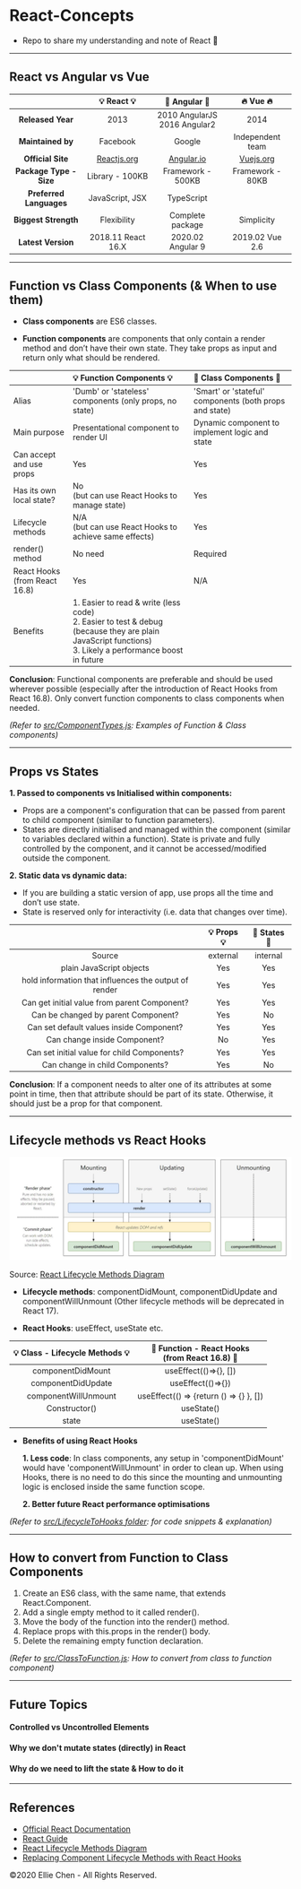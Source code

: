 # React-Concepts

- Repo to share my understanding and note of React 🌻
  <!-- Try to make it simple & only contain essential message -->
  <!-- Focus on simple comparison tables & conclusions only (not too much description)  -->

---

## React vs Angular vs Vue

|                         |         :bulb: React :bulb:         |     :cactus: Angular :cactus:     |        :fire: Vue :fire:        |
| :---------------------: | :---------------------------------: | :-------------------------------: | :-----------------------------: |
|    **Released Year**    |                2013                 | 2010 AngularJS</br>2016 Angular2  |              2014               |
|    **Maintained by**    |              Facebook               |              Google               |        Independent team         |
|    **Official Site**    | [Reactjs.org](https://reactjs.org/) | [Angular.io](https://angular.io/) | [Vuejs.org](https://vuejs.org/) |
| **Package Type - Size** |           Library - 100KB           |         Framework - 500KB         |        Framework - 80KB         |
| **Preferred Languages** |           JavaScript, JSX           |            TypeScript             |                                 |
|  **Biggest Strength**   |             Flexibility             |         Complete package          |           Simplicity            |
|   **Latest Version**    |         2018.11 React 16.X          |         2020.02 Angular 9         |         2019.02 Vue 2.6         |

---

## Function vs Class Components (& When to use them)

- **Class components** are ES6 classes.

- **Function components** are components that only contain a render method and don’t have their own state. They take props as input and return only what should be rendered.

|                                     | :bulb: Function Components :bulb:                                                                                                                                      | :cactus: Class Components :cactus:                      |
| :---------------------------------- | :--------------------------------------------------------------------------------------------------------------------------------------------------------------------- | :------------------------------------------------------ |
| Alias                               | 'Dumb' or 'stateless' components (only props, no state)                                                                                                                | 'Smart' or 'stateful' components (both props and state) |
| Main purpose                        | Presentational component to render UI                                                                                                                                  | Dynamic component to implement logic and state          |
| Can accept and use props            | Yes                                                                                                                                                                    | Yes                                                     |
| Has its own local state?            | No </br>(but can use React Hooks to manage state)                                                                                                                      | Yes                                                     |
| Lifecycle methods                   | N/A </br> (but can use React Hooks to achieve same effects)                                                                                                            | Yes                                                     |
| render() method                     | No need                                                                                                                                                                | Required                                                |
| React Hooks </br> (from React 16.8) | Yes                                                                                                                                                                    | N/A                                                     |
| Benefits                            | 1. Easier to read & write (less code) </br> 2. Easier to test & debug (because they are plain JavaScript functions)</br> 3. Likely a performance boost in future </br> |

**Conclusion**: Functional components are preferable and should be used wherever possible (especially after the introduction of React Hooks from React 16.8). Only convert function components to class components when needed.

<i>(Refer to <u>src/ComponentTypes.js</u>: Examples of Function & Class components)</i>

---

## Props vs States

**1. Passed to components vs Initialised within components:**

- Props are a component's configuration that can be passed from parent to child component (similar to function parameters).
- States are directly initialised and managed within the component (similar to variables declared within a function). State is private and fully controlled by the component, and it cannot be accessed/modified outside the component.

**2. Static data vs dynamic data:**

- If you are building a static version of app, use props all the time and don’t use state.
- State is reserved only for interactivity (i.e. data that changes over time).

|                                                       | :bulb: Props :bulb: | :cactus: States :cactus: |
| :---------------------------------------------------: | :-----------------: | :----------------------: |
|                        Source                         |      external       |         internal         |
|               plain JavaScript objects                |         Yes         |           Yes            |
| hold information that influences the output of render |         Yes         |           Yes            |
|     Can get initial value from parent Component?      |         Yes         |           Yes            |
|          Can be changed by parent Component?          |         Yes         |            No            |
|       Can set default values inside Component?        |         Yes         |           Yes            |
|             Can change inside Component?              |         No          |           Yes            |
|      Can set initial value for child Components?      |         Yes         |           Yes            |
|            Can change in child Components?            |         Yes         |            No            |

**Conclusion**: If a component needs to alter one of its attributes at some point in time, then that attribute should be part of its state. Otherwise, it should just be a prop for that component.

---

## Lifecycle methods vs React Hooks

![Lifecycle](./public/lifecycle.jpg)

Source: [React Lifecycle Methods Diagram](http://projects.wojtekmaj.pl/react-lifecycle-methods-diagram/)

- **Lifecycle methods**: componentDidMount, componentDidUpdate and componentWillUnmount (Other lifecycle methods will be deprecated in React 17).

- **React Hooks**: useEffect, useState etc.

| :bulb: Class - Lifecycle Methods :bulb: | :cactus: Function - React Hooks</br>(from React 16.8) :cactus: |
| :-------------------------------------: | :------------------------------------------------------------: |
|            componentDidMount            |                     useEffect(()=>{}, [])                      |
|           componentDidUpdate            |                       useEffect(()=>{})                        |
|          componentWillUnmount           |            useEffect(() => {return () => {} }, [])             |
|              Constructor()              |                           useState()                           |
|                  state                  |                           useState()                           |

- **Benefits of using React Hooks**

  **1. Less code**: In class components, any setup in 'componentDidMount' would have 'componentWillUnmount' in order to clean up. When using Hooks, there is no need to do this since the mounting and unmounting logic is enclosed inside the same function scope.

  **2. Better future React performance optimisations**

<i>(Refer to <u>src/LifecycleToHooks folder</u>: for code snippets & explanation)</i>

---

## How to convert from Function to Class Components

1. Create an ES6 class, with the same name, that extends React.Component.
2. Add a single empty method to it called render().
3. Move the body of the function into the render() method.
4. Replace props with this.props in the render() body.
5. Delete the remaining empty function declaration.

<i>(Refer to <u>src/ClassToFunction.js</u>: How to convert from class to function component)</i>

---

<!-- --- -->

## Future Topics

#### Controlled vs Uncontrolled Elements

#### Why we don't mutate states (directly) in React

#### Why do we need to lift the state & How to do it

<!-- - Class components, State Management, Passing Props (from parent to child)

0. Passing props

- When React sees an element representing a user-defined component, it passes JSX attributes and children to this component as a single object. We call this object “props”.

```javascript
const App = () => {
  return <Playground name="Mickey Mouse" />;
};
```

```javascript
const Playground = (props) => {
  console.log(props); // {name: "Mickey Mouse"}
  return <h1>The Playground of {props.name}!</h1>;
};
```

1. [child] Value is saved in 'state' of child component

```javascript
// State: In React, components use state to 'remember' things.

class Square extends React.Component {
  constructor(props) {
    super(props);
    this.state = {
      value: null,
    };
  }
```

2. [child] create an event handler (e.g. onClick) & use setState to store the change of value in 'state' of child component

```javascript
class Square extends React.Component {
    // ...
render() {
    return (
      <button
        onClick={() => this.setState({value: 'X'})}
      >
        {this.state.value}
      </button>
    );
  }
```

3. [child -> parent] Lift value from 'state' of child component up to 'props/ this.state' in parent component
4. [parent -> child] pass 'props' from 'parent' component to 'child' component (now the value is saved in props in the 'parent')

```javascript
// Passing props: how information flows in React apps, from parents to children. The parent component can pass the state back down to the children by using props.

class Board extends React.Component {
  constructor(props) {
    super(props);
    this.state = {
      squares: Array(9).fill(null),
    };
  }

  renderSquare(i) {
    return <Square value={this.state.squares[i]} />;
  }
  // ...
```

```javascript
class Square extends React.Component {
//...
      <button >
        {this.props.value}
      </button>
```

5. [parent] Create an event handler 'onClick={() => this.handleClick(i)}' (also create handleClick(i) function)

```javascript
class Board extends React.Component {
    // ...
  handleClick(i) {
    const squares = this.state.squares.slice();
    squares[i] = 'X';
    this.setState({squares: squares});
  }

  renderSquare(i) {
    return (
      <Square
        value={this.state.squares[i]}
        onClick={() => this.handleClick(i)}
      />
      // In React, it’s conventional to use on[Event] names for props which represent events and handle[Event] for the methods which handle the events.
```

6. [parent -> child]: pass 'props/ onClick()' to 'child' component 'onClick={() => this.props.onClick()' (child components are now controlled components. The parent has full control over them.)

```javascript
class Square extends React.Component {
  render() {
    return (
      <button className="square" onClick={() => this.props.onClick()}>
        {this.props.value}
      </button>
    );
  }
}
``` -->

---

## References

- [Official React Documentation](https://reactjs.org/)
- [React Guide](https://github.com/uberVU/react-guide/blob/master/props-vs-state.md)
- [React Lifecycle Methods Diagram](http://projects.wojtekmaj.pl/react-lifecycle-methods-diagram/)
- [Replacing Component Lifecycle Methods with React Hooks](https://blog.carbonfive.com/2019/10/15/replacing-component-lifecycle-methods-with-react-hooks/)

©2020 Ellie Chen - All Rights Reserved.

